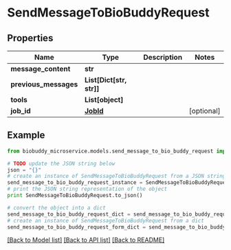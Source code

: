 # SendMessageToBioBuddyRequest


## Properties

Name | Type | Description | Notes
------------ | ------------- | ------------- | -------------
**message_content** | **str** |  | 
**previous_messages** | **List[Dict[str, str]]** |  | 
**tools** | **List[object]** |  | 
**job_id** | [**JobId**](JobId.md) |  | [optional] 

## Example

```python
from biobuddy_microservice.models.send_message_to_bio_buddy_request import SendMessageToBioBuddyRequest

# TODO update the JSON string below
json = "{}"
# create an instance of SendMessageToBioBuddyRequest from a JSON string
send_message_to_bio_buddy_request_instance = SendMessageToBioBuddyRequest.from_json(json)
# print the JSON string representation of the object
print SendMessageToBioBuddyRequest.to_json()

# convert the object into a dict
send_message_to_bio_buddy_request_dict = send_message_to_bio_buddy_request_instance.to_dict()
# create an instance of SendMessageToBioBuddyRequest from a dict
send_message_to_bio_buddy_request_form_dict = send_message_to_bio_buddy_request.from_dict(send_message_to_bio_buddy_request_dict)
```
[[Back to Model list]](../README.md#documentation-for-models) [[Back to API list]](../README.md#documentation-for-api-endpoints) [[Back to README]](../README.md)


